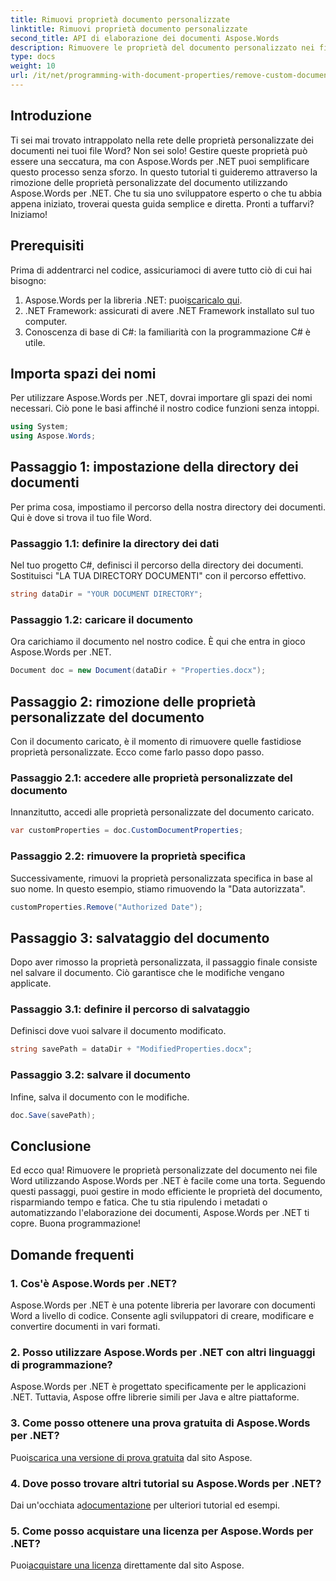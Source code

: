 ```yaml
---
title: Rimuovi proprietà documento personalizzate
linktitle: Rimuovi proprietà documento personalizzate
second_title: API di elaborazione dei documenti Aspose.Words
description: Rimuovere le proprietà del documento personalizzato nei file di Word utilizzando Aspose.Words per .NET. Segui la nostra guida passo passo per una soluzione semplice e veloce. Perfetto per gli sviluppatori.
type: docs
weight: 10
url: /it/net/programming-with-document-properties/remove-custom-document-properties/
---
```

## Introduzione

Ti sei mai trovato intrappolato nella rete delle proprietà personalizzate dei documenti nei tuoi file Word? Non sei solo! Gestire queste proprietà può essere una seccatura, ma con Aspose.Words per .NET puoi semplificare questo processo senza sforzo. In questo tutorial ti guideremo attraverso la rimozione delle proprietà personalizzate del documento utilizzando Aspose.Words per .NET. Che tu sia uno sviluppatore esperto o che tu abbia appena iniziato, troverai questa guida semplice e diretta. Pronti a tuffarvi? Iniziamo!

## Prerequisiti

Prima di addentrarci nel codice, assicuriamoci di avere tutto ciò di cui hai bisogno:

1.  Aspose.Words per la libreria .NET: puoi[scaricalo qui](https://releases.aspose.com/words/net/).
2. .NET Framework: assicurati di avere .NET Framework installato sul tuo computer.
3. Conoscenza di base di C#: la familiarità con la programmazione C# è utile.

## Importa spazi dei nomi

Per utilizzare Aspose.Words per .NET, dovrai importare gli spazi dei nomi necessari. Ciò pone le basi affinché il nostro codice funzioni senza intoppi.

```csharp
using System;
using Aspose.Words;
```

## Passaggio 1: impostazione della directory dei documenti

Per prima cosa, impostiamo il percorso della nostra directory dei documenti. Qui è dove si trova il tuo file Word.

### Passaggio 1.1: definire la directory dei dati

Nel tuo progetto C#, definisci il percorso della directory dei documenti. Sostituisci "LA TUA DIRECTORY DOCUMENTI" con il percorso effettivo.

```csharp
string dataDir = "YOUR DOCUMENT DIRECTORY";
```

### Passaggio 1.2: caricare il documento

Ora carichiamo il documento nel nostro codice. È qui che entra in gioco Aspose.Words per .NET.

```csharp
Document doc = new Document(dataDir + "Properties.docx");
```

## Passaggio 2: rimozione delle proprietà personalizzate del documento

Con il documento caricato, è il momento di rimuovere quelle fastidiose proprietà personalizzate. Ecco come farlo passo dopo passo.

### Passaggio 2.1: accedere alle proprietà personalizzate del documento

Innanzitutto, accedi alle proprietà personalizzate del documento caricato.

```csharp
var customProperties = doc.CustomDocumentProperties;
```

### Passaggio 2.2: rimuovere la proprietà specifica

Successivamente, rimuovi la proprietà personalizzata specifica in base al suo nome. In questo esempio, stiamo rimuovendo la "Data autorizzata".

```csharp
customProperties.Remove("Authorized Date");
```

## Passaggio 3: salvataggio del documento

Dopo aver rimosso la proprietà personalizzata, il passaggio finale consiste nel salvare il documento. Ciò garantisce che le modifiche vengano applicate.

### Passaggio 3.1: definire il percorso di salvataggio

Definisci dove vuoi salvare il documento modificato.

```csharp
string savePath = dataDir + "ModifiedProperties.docx";
```

### Passaggio 3.2: salvare il documento

Infine, salva il documento con le modifiche.

```csharp
doc.Save(savePath);
```

## Conclusione

Ed ecco qua! Rimuovere le proprietà personalizzate del documento nei file Word utilizzando Aspose.Words per .NET è facile come una torta. Seguendo questi passaggi, puoi gestire in modo efficiente le proprietà del documento, risparmiando tempo e fatica. Che tu stia ripulendo i metadati o automatizzando l'elaborazione dei documenti, Aspose.Words per .NET ti copre. Buona programmazione!

## Domande frequenti

### 1. Cos'è Aspose.Words per .NET?
Aspose.Words per .NET è una potente libreria per lavorare con documenti Word a livello di codice. Consente agli sviluppatori di creare, modificare e convertire documenti in vari formati.

### 2. Posso utilizzare Aspose.Words per .NET con altri linguaggi di programmazione?
Aspose.Words per .NET è progettato specificamente per le applicazioni .NET. Tuttavia, Aspose offre librerie simili per Java e altre piattaforme.

### 3. Come posso ottenere una prova gratuita di Aspose.Words per .NET?
 Puoi[scarica una versione di prova gratuita](https://releases.aspose.com/) dal sito Aspose.

### 4. Dove posso trovare altri tutorial su Aspose.Words per .NET?
 Dai un'occhiata a[documentazione](https://reference.aspose.com/words/net/) per ulteriori tutorial ed esempi.

### 5. Come posso acquistare una licenza per Aspose.Words per .NET?
 Puoi[acquistare una licenza](https://purchase.aspose.com/buy) direttamente dal sito Aspose.